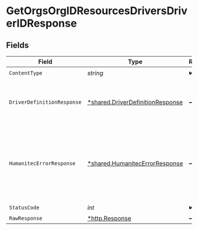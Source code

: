 # GetOrgsOrgIDResourcesDriversDriverIDResponse


## Fields

| Field                                                                                             | Type                                                                                              | Required                                                                                          | Description                                                                                       |
| ------------------------------------------------------------------------------------------------- | ------------------------------------------------------------------------------------------------- | ------------------------------------------------------------------------------------------------- | ------------------------------------------------------------------------------------------------- |
| `ContentType`                                                                                     | *string*                                                                                          | :heavy_check_mark:                                                                                | N/A                                                                                               |
| `DriverDefinitionResponse`                                                                        | [*shared.DriverDefinitionResponse](../../models/shared/driverdefinitionresponse.md)               | :heavy_minus_sign:                                                                                | The requested Resources Driver details.<br/><br/>                                                 |
| `HumanitecErrorResponse`                                                                          | [*shared.HumanitecErrorResponse](../../models/shared/humanitecerrorresponse.md)                   | :heavy_minus_sign:                                                                                | A Resource Driver with the 'driverId' ID is not found or is not accessible by the organization.<br/><br/> |
| `StatusCode`                                                                                      | *int*                                                                                             | :heavy_check_mark:                                                                                | N/A                                                                                               |
| `RawResponse`                                                                                     | [*http.Response](https://pkg.go.dev/net/http#Response)                                            | :heavy_minus_sign:                                                                                | N/A                                                                                               |
